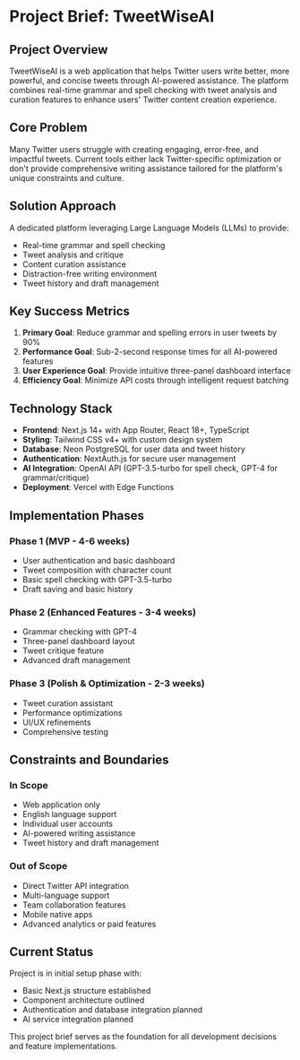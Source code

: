 # Project Brief: TweetWiseAI

## Project Overview

TweetWiseAI is a web application that helps Twitter users write better, more powerful, and concise tweets through AI-powered assistance. The platform combines real-time grammar and spell checking with tweet analysis and curation features to enhance users' Twitter content creation experience.

## Core Problem

Many Twitter users struggle with creating engaging, error-free, and impactful tweets. Current tools either lack Twitter-specific optimization or don't provide comprehensive writing assistance tailored for the platform's unique constraints and culture.

## Solution Approach

A dedicated platform leveraging Large Language Models (LLMs) to provide:

- Real-time grammar and spell checking
- Tweet analysis and critique
- Content curation assistance
- Distraction-free writing environment
- Tweet history and draft management

## Key Success Metrics

1. **Primary Goal**: Reduce grammar and spelling errors in user tweets by 90%
2. **Performance Goal**: Sub-2-second response times for all AI-powered features
3. **User Experience Goal**: Provide intuitive three-panel dashboard interface
4. **Efficiency Goal**: Minimize API costs through intelligent request batching

## Technology Stack

- **Frontend**: Next.js 14+ with App Router, React 18+, TypeScript
- **Styling**: Tailwind CSS v4+ with custom design system
- **Database**: Neon PostgreSQL for user data and tweet history
- **Authentication**: NextAuth.js for secure user management
- **AI Integration**: OpenAI API (GPT-3.5-turbo for spell check, GPT-4 for grammar/critique)
- **Deployment**: Vercel with Edge Functions

## Implementation Phases

### Phase 1 (MVP - 4-6 weeks)

- User authentication and basic dashboard
- Tweet composition with character count
- Basic spell checking with GPT-3.5-turbo
- Draft saving and basic history

### Phase 2 (Enhanced Features - 3-4 weeks)

- Grammar checking with GPT-4
- Three-panel dashboard layout
- Tweet critique feature
- Advanced draft management

### Phase 3 (Polish & Optimization - 2-3 weeks)

- Tweet curation assistant
- Performance optimizations
- UI/UX refinements
- Comprehensive testing

## Constraints and Boundaries

### In Scope

- Web application only
- English language support
- Individual user accounts
- AI-powered writing assistance
- Tweet history and draft management

### Out of Scope

- Direct Twitter API integration
- Multi-language support
- Team collaboration features
- Mobile native apps
- Advanced analytics or paid features

## Current Status

Project is in initial setup phase with:

- Basic Next.js structure established
- Component architecture outlined
- Authentication and database integration planned
- AI service integration planned

This project brief serves as the foundation for all development decisions and feature implementations.
